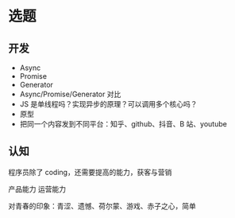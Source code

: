 # 选题

## 开发

- Async
- Promise
- Generator
- Async/Promise/Generator 对比
- JS 是单线程吗？实现异步的原理？可以调用多个核心吗？
- 原型
- 把同一个内容发到不同平台：知乎、github、抖音、B 站、youtube

## 认知

程序员除了 coding，还需要提高的能力，获客与营销

产品能力
运营能力

对青春的印象：青涩、遗憾、荷尔蒙、游戏、赤子之心，简单
